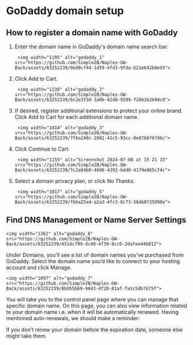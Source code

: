 # GoDaddy domain setup

## How to register a domain name with GoDaddy

1. Enter the domain name in GoDaddy's domain name search bar.

        <img width="1195" alt="godaddy_1" src="https://github.com/Simple2B/Naples-GW-Back/assets/63252239/0ed8cf44-1d59-4fd3-9fda-b21e642b0ed3">

2. Click Add to Cart.
   
        <img width="1238" alt="godaddy_2" src="https://github.com/Simple2B/Naples-GW-Back/assets/63252239/6c2e3f3d-3a0b-42d8-9299-f20b1b2b94c0">

3. If desired, register additional extensions to protect your online brand. Click Add to Cart for each additional domain name.

        <img width="1414" alt="godaddy_3" src="https://github.com/Simple2B/Naples-GW-Back/assets/63252239/7f6a249c-2081-41c5-93cc-8e8768f07d6c">

4. Click Continue to Cart.

        <img width="1155" alt="Screenshot 2024-07-08 at 15 21 15" src="https://github.com/Simple2B/Naples-GW-Back/assets/63252239/7c2a04b0-4606-4392-bdd0-4179e865c74c">

5. Select a domain privacy plan, or click No Thanks.

        <img width="1017" alt="godaddy_5" src="https://github.com/Simple2B/Naples-GW-Back/assets/63252239/fbba25a4-a2a3-4fc3-8c73-58db0735990e">


## Find DNS Management or Name Server Settings

    <img width="1362" alt="godaddy_6" src="https://github.com/Simple2B/Naples-GW-Back/assets/63252239/4514c799-dc40-4f39-8cc6-2dafee44b012">

Under Domains, you’ll see a list of domain names you’ve purchased from GoDaddy. Select the domain name you’d like to connect to your hosting account and click Manage.

    <img width="1097" alt="godaddy_7" src="https://github.com/Simple2B/Naples-GW-Back/assets/63252239/8b955b69-9643-4f20-81af-fa1c5db7675f">

You will take you to the control panel page where you can manage that specific domain name. On this page, you can also view information related to your domain name i.e. when it will be automatically renewed. Having mentioned auto-renewals, we should make a reminder:

If you don’t renew your domain before the expiration date, someone else might take them.





